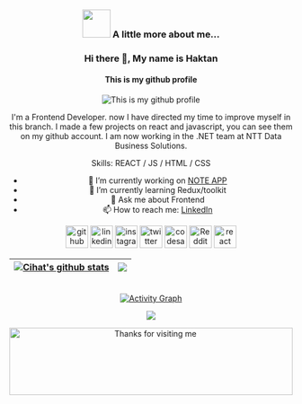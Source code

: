 
<body>

<center>
  
### <img src="https://media.giphy.com/media/l0Iych4GHWMRxci2I/giphy.gif" width="50"> A little more about me...  
### Hi there 👋, My name is Haktan
#### This is my github profile
![This is my github profile](https://img.freepik.com/free-vector/space-banner-with-purple-planet-landscape_107791-6230.jpg?w=1800&t=st=1652787713~exp=1652788313~hmac=bfd7e797684fd67b4ab3a4bdc48fa3d2f8b88786bafb2cea097569c28ca62240)

I'm a Frontend Developer. now I have directed my time to improve myself in this branch. I made a few projects on react and javascript, you can see them on my github account. I am now working in the .NET team at NTT Data Business Solutions.

Skills: REACT / JS / HTML / CSS

- 🔭 I’m currently working on  [NOTE APP](https://noteappwith-reduxtoolkit.netlify.app )
- 🌱 I’m currently learning Redux/toolkit 
- 💬 Ask me about Frontend 
- 📫 How to reach me: [LinkedIn](https://www.linkedin.com/in/haktan-albayrak-55539422b/ )



[<img src='https://cdn.jsdelivr.net/npm/simple-icons@3.0.1/icons/github.svg' alt='github' height='40'>](https://github.com/https://github.com/HaktanAlbayrak)  [<img src='https://cdn.jsdelivr.net/npm/simple-icons@3.0.1/icons/linkedin.svg' alt='linkedin' height='40'>](https://www.linkedin.com/in/https://www.linkedin.com/in/haktan-albayrak-55539422b//)  [<img src='https://cdn.jsdelivr.net/npm/simple-icons@3.0.1/icons/instagram.svg' alt='instagram' height='40'>](https://www.instagram.com/https://www.instagram.com/haktan_albyrk/?hl=tr/)  [<img src='https://cdn.jsdelivr.net/npm/simple-icons@3.0.1/icons/twitter.svg' alt='twitter' height='40'>](https://twitter.com/https://twitter.com/Haktan_Albyrk)  [<img src='https://cdn.jsdelivr.net/npm/simple-icons@3.0.1/icons/codesandbox.svg' alt='codesandbox' height='40'>](https://codesandbox.io/u/https://codesandbox.io/u/HaktanAlbayrak)  [<img src='https://cdn.jsdelivr.net/npm/simple-icons@3.0.1/icons/reddit.svg' alt='Reddit' height='40'>](https://www.reddit.com/user/https://www.reddit.com/user/T-Bugg)  [<img src='https://cdn.jsdelivr.net/npm/simple-icons@3.0.1/icons/react.svg' alt='react' height='40'>](https://tr.reactjs.org/)  

| <a href="https://github.com/HaktanAlbayrak/github-readme-stats"><img align="center" src="https://github-readme-stats.vercel.app/api?username=HaktanAlbayrak&show_icons=true&include_all_commits=true&theme=radical&hide_border=true" alt="Cihat's github stats" /></a> | <a href="https://github.com/HaktanAlbayrak/github-readme-stats"><img align="center" src="https://github-readme-stats.vercel.app/api/top-langs/?username=HaktanAlbayrak&layout=compact&theme=radical&hide_border=true" /></a> |
| ------------- | ------------- |

 
<div>
  <br />
   <a href="https://github.com/HaktanAlbayrak"><img alt="Activity Graph" src="https://activity-graph.herokuapp.com/graph?username=HaktanAlbayrak&bg_color=2b213a&color=d5308e&line=d5308e&point=c4c9d1&hide_border=true" /></a>
  <br />
  </div> 


![](https://komarev.com/ghpvc/?username=HaktanAlbayrak&&color=blueviolet&label=PROFILE+VIEWS) 



<img height="120" alt="Thanks for visiting me" width="100%" src="/bb.svg" />
<br />

  
</center>
  
</body>
